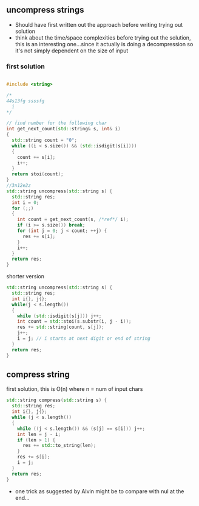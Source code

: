 ## uncompress strings

* Should have first written out the approach before writing trying out solution
* think about the time/space complexities before trying out the solution,
 this is an interesting one...since it actually is doing a decompression so it's not simply dependent on the size of input
### first solution
```cpp

#include <string>

/*
44s13fg ssssfg
  i
*/

// find number for the following char
int get_next_count(std::string& s, int& i)
{
  std::string count = "0";
  while ((i < s.size()) && (std::isdigit(s[i]))) 
  {
    count += s[i];
    i++;
  }
  return stoi(count);
}
//3n12e2z
std::string uncompress(std::string s) { 
  std::string res;
  int i = 0;
  for (;;)
  {
    int count = get_next_count(s, /*ref*/ i);
    if (i >= s.size()) break;
    for (int j = 0; j < count; ++j) {
      res += s[i];
    }
    i++;
  }
  return res;
}

```

shorter version

```cpp
std::string uncompress(std::string s) {
  std::string res;
  int i{}, j{};
  while(j < s.length())
  {
    while (std::isdigit(s[j])) j++; 
    int count = std::stoi(s.substr(i, j - i));
    res += std::string(count, s[j]);
    j++;
    i = j; // i starts at next digit or end of string
  }
  return res;
}

```

## compress string

first solution, this is O(n) where n = num of input chars

```cpp
std::string compress(std::string s) {
  std::string res;
  int i{}, j{};
  while (j < s.length())
  {
    while ((j < s.length()) && (s[j] == s[i])) j++;
    int len = j - i;
    if (len > 1) {
      res += std::to_string(len);
    }
    res += s[i];
    i = j;
  }
  return res;
}

```

* one trick as suggested by Alvin might be to compare with nul at the end...


